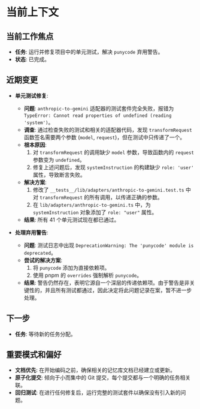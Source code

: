 # 当前上下文

## 当前工作焦点

- **任务**: 运行并修复项目中的单元测试，解决 `punycode` 弃用警告。
- **状态**: 已完成。

## 近期变更

- **单元测试修复**:

  - **问题**: `anthropic-to-gemini` 适配器的测试套件完全失败，报错为 `TypeError: Cannot read properties of undefined (reading 'system')`。
  - **调查**: 通过检查失败的测试和相关的适配器代码，发现 `transformRequest` 函数签名需要两个参数 (`model`, `request`)，但在测试中只传递了一个。
  - **根本原因**:
    1.  对 `transformRequest` 的调用缺少 `model` 参数，导致函数内的 `request` 参数变为 `undefined`。
    2.  修复上述问题后，发现 `systemInstruction` 的构建缺少 `role: 'user'` 属性，导致断言失败。
  - **解决方案**:
    1.  修改了 `__tests__/lib/adapters/anthropic-to-gemini.test.ts` 中对 `transformRequest` 的所有调用，以传递正确的参数。
    2.  在 `lib/adapters/anthropic-to-gemini.ts` 中，为 `systemInstruction` 对象添加了 `role: "user"` 属性。
  - **结果**: 所有 41 个单元测试现在都已通过。

- **处理弃用警告**:
  - **问题**: 测试日志中出现 `DeprecationWarning: The 'punycode' module is deprecated`。
  - **尝试的解决方案**:
    1.  将 `punycode` 添加为直接依赖项。
    2.  使用 pnpm 的 `overrides` 强制解析 `punycode`。
  - **结果**: 警告仍然存在，表明它源自一个深层的传递依赖项。由于警告是非关键性的，并且所有测试都通过，因此决定将此问题记录在案，暂不进一步处理。

## 下一步

- **任务**: 等待新的任务分配。

## 重要模式和偏好

- **文档优先**: 在开始编码之前，确保相关的记忆库文档已经建立或更新。
- **原子化提交**: 倾向于小而集中的 Git 提交，每个提交都与一个明确的任务相关联。
- **回归测试**: 在进行任何修复后，运行完整的测试套件以确保没有引入新的问题。
